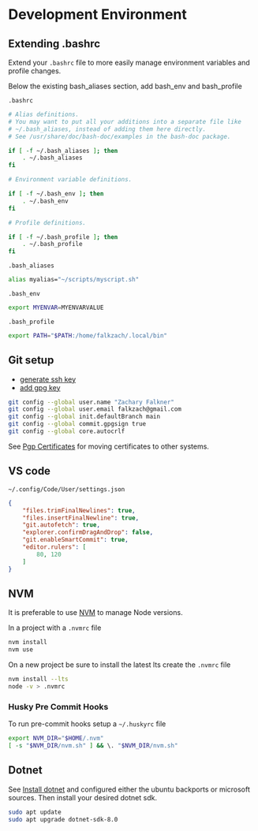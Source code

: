 # Development Environment

## Extending .bashrc

Extend your `.bashrc` file to more easily manage environment variables and profile changes.

Below the existing bash_aliases section, add bash_env and bash_profile

`.bashrc`
```bash
# Alias definitions.
# You may want to put all your additions into a separate file like
# ~/.bash_aliases, instead of adding them here directly.
# See /usr/share/doc/bash-doc/examples in the bash-doc package.

if [ -f ~/.bash_aliases ]; then
    . ~/.bash_aliases
fi

# Environment variable definitions.

if [ -f ~/.bash_env ]; then
    . ~/.bash_env
fi

# Profile definitions.

if [ -f ~/.bash_profile ]; then
    . ~/.bash_profile
fi
```

`.bash_aliases`
```bash
alias myalias="~/scripts/myscript.sh"
```

`.bash_env`
```bash
export MYENVAR=MYENVARVALUE
```

`.bash_profile`
```bash
export PATH="$PATH:/home/falkzach/.local/bin"
```

## Git setup

* [generate ssh key](https://docs.github.com/en/authentication/connecting-to-github-with-ssh/adding-a-new-ssh-key-to-your-github-account)
* [add gpg key](https://docs.github.com/en/authentication/managing-commit-signature-verification/adding-a-gpg-key-to-your-github-account)

```bash
git config --global user.name "Zachary Falkner"
git config --global user.email falkzach@gmail.com
git config --global init.defaultBranch main
git config --global commit.gpgsign true
git config --global core.autocrlf
```

See [Pgp Certificates](./PgpCertificates.md) for moving certificates to other systems.

## VS code

`~/.config/Code/User/settings.json`
```json
{
    "files.trimFinalNewlines": true,
    "files.insertFinalNewline": true,
    "git.autofetch": true,
    "explorer.confirmDragAndDrop": false,
    "git.enableSmartCommit": true,
    "editor.rulers": [
        80, 120
    ]
}

```

## NVM

It is preferable to use [NVM](https://github.com/nvm-sh/nvm) to manage Node versions.

In a project with a `.nvmrc` file
```bash
nvm install
nvm use
```

On a new project be sure to install the latest lts create the `.nvmrc` file
```bash
nvm install --lts
node -v > .nvmrc
```

### Husky Pre Commit Hooks

To run pre-commit hooks setup a `~/.huskyrc` file
```bash
export NVM_DIR="$HOME/.nvm"
[ -s "$NVM_DIR/nvm.sh" ] && \. "$NVM_DIR/nvm.sh"
```

## Dotnet



See [Install dotnet](https://learn.microsoft.com/en-us/dotnet/core/install/linux-ubuntu) and configured either the ubuntu backports or microsoft sources. Then install your desired dotnet sdk.

```bash
sudo apt update
sudo apt upgrade dotnet-sdk-8.0
```
